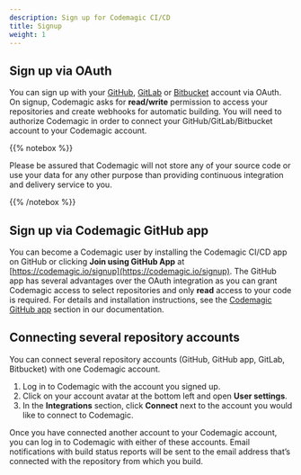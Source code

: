 ```yaml
---
description: Sign up for Codemagic CI/CD
title: Signup
weight: 1
---
```

## Sign up via OAuth

You can sign up with your [GitHub](https://github.com/), [GitLab](https://about.gitlab.com/) or [Bitbucket](https://bitbucket.org/) account via OAuth. On signup, Codemagic asks for **read/write** permission to access your repositories and create webhooks for automatic building. You will need to authorize Codemagic in order to connect your GitHub/GitLab/Bitbucket account to your Codemagic account.

{{% notebox %}}

Please be assured that Codemagic will not store any of your source code or use your data for any other purpose than providing continuous integration and delivery service to you.

{{% /notebox %}}

## Sign up via Codemagic GitHub app

You can become a Codemagic user by installing the Codemagic CI/CD app on GitHub or clicking **Join using GitHub App** at [https://codemagic.io/signup](https://codemagic.io/signup). The GitHub app has several advantages over the OAuth integration as you can grant Codemagic access to select repositories and only **read** access to your code is required. For details and installation instructions, see the [Codemagic GitHub app](./codemagic-github-app) section in our documentation.

## Connecting several repository accounts

You can connect several repository accounts (GitHub, GitHub app, GitLab, Bitbucket) with one Codemagic account.

1. Log in to Codemagic with the account you signed up.
2. Click on your account avatar at the bottom left and open **User settings**.
3. In the **Integrations** section, click **Connect** next to the account you would like to connect to Codemagic.

Once you have connected another account to your Codemagic account, you can log in to Codemagic with either of these accounts. Email notifications with build status reports will be sent to the email address that’s connected with the repository from which you build.
